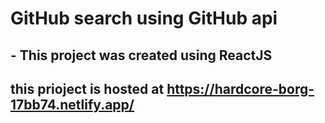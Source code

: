 # GitHub search using GitHub api

## - This project was created using ReactJS

## this prioject is hosted at https://hardcore-borg-17bb74.netlify.app/
